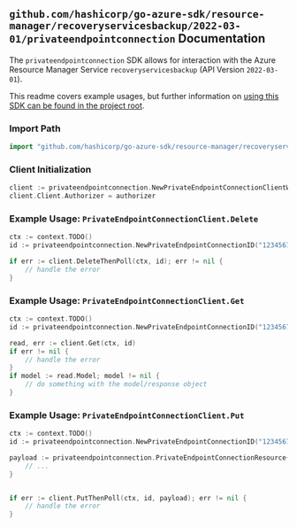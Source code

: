 
## `github.com/hashicorp/go-azure-sdk/resource-manager/recoveryservicesbackup/2022-03-01/privateendpointconnection` Documentation

The `privateendpointconnection` SDK allows for interaction with the Azure Resource Manager Service `recoveryservicesbackup` (API Version `2022-03-01`).

This readme covers example usages, but further information on [using this SDK can be found in the project root](https://github.com/hashicorp/go-azure-sdk/tree/main/docs).

### Import Path

```go
import "github.com/hashicorp/go-azure-sdk/resource-manager/recoveryservicesbackup/2022-03-01/privateendpointconnection"
```


### Client Initialization

```go
client := privateendpointconnection.NewPrivateEndpointConnectionClientWithBaseURI("https://management.azure.com")
client.Client.Authorizer = authorizer
```


### Example Usage: `PrivateEndpointConnectionClient.Delete`

```go
ctx := context.TODO()
id := privateendpointconnection.NewPrivateEndpointConnectionID("12345678-1234-9876-4563-123456789012", "example-resource-group", "vaultValue", "privateEndpointConnectionValue")

if err := client.DeleteThenPoll(ctx, id); err != nil {
	// handle the error
}
```


### Example Usage: `PrivateEndpointConnectionClient.Get`

```go
ctx := context.TODO()
id := privateendpointconnection.NewPrivateEndpointConnectionID("12345678-1234-9876-4563-123456789012", "example-resource-group", "vaultValue", "privateEndpointConnectionValue")

read, err := client.Get(ctx, id)
if err != nil {
	// handle the error
}
if model := read.Model; model != nil {
	// do something with the model/response object
}
```


### Example Usage: `PrivateEndpointConnectionClient.Put`

```go
ctx := context.TODO()
id := privateendpointconnection.NewPrivateEndpointConnectionID("12345678-1234-9876-4563-123456789012", "example-resource-group", "vaultValue", "privateEndpointConnectionValue")

payload := privateendpointconnection.PrivateEndpointConnectionResource{
	// ...
}


if err := client.PutThenPoll(ctx, id, payload); err != nil {
	// handle the error
}
```
